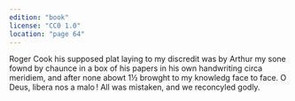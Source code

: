 ```yaml
---
edition: "book"
license: "CC0 1.0"
location: "page 64"
---
```

Roger Cook his supposed plat laying to my
discredit was by Arthur my sone fownd by chaunce in a box of
his papers in his own handwriting circa meridiem, and after none
abowt 1½ browght to my knowledg face to face. O Deus, libera
nos a malo ! All was mistaken, and we reconcyled godly.
